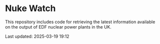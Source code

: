 # Nuke Watch

This repository includes code for retrieving the latest information available on the output of EDF nuclear power plants in the UK.

Last updated: 2025-03-19 19:12